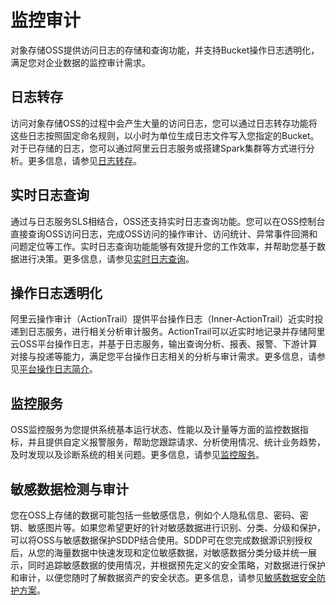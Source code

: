 # 监控审计

对象存储OSS提供访问日志的存储和查询功能，并支持Bucket操作日志透明化，满足您对企业数据的监控审计需求。

## 日志转存

访问对象存储OSS的过程中会产生大量的访问日志，您可以通过日志转存功能将这些日志按照固定命名规则，以小时为单位生成日志文件写入您指定的Bucket。对于已存储的日志，您可以通过阿里云日志服务或搭建Spark集群等方式进行分析。更多信息，请参见[日志转存](/cn.zh-CN/开发指南/日志管理/日志转存.md)。

## 实时日志查询

通过与日志服务SLS相结合，OSS还支持实时日志查询功能。您可以在OSS控制台直接查询OSS访问日志，完成OSS访问的操作审计、访问统计、异常事件回溯和问题定位等工作。实时日志查询功能能够有效提升您的工作效率，并帮助您基于数据进行决策。更多信息，请参见[实时日志查询](/cn.zh-CN/开发指南/日志管理/实时日志查询.md)。

## 操作日志透明化

阿里云操作审计（ActionTrail）提供平台操作日志（Inner-ActionTrail）近实时投递到日志服务，进行相关分析审计服务。ActionTrail可以近实时地记录并存储阿里云OSS平台操作日志，并基于日志服务，输出查询分析、报表、报警、下游计算对接与投递等能力，满足您平台操作日志相关的分析与审计需求。更多信息，请参见[平台操作日志简介](/cn.zh-CN/数据采集/云产品日志采集/平台操作日志/使用前须知.md)。

## 监控服务

OSS监控服务为您提供系统基本运行状态、性能以及计量等方面的监控数据指标，并且提供自定义报警服务，帮助您跟踪请求、分析使用情况、统计业务趋势，及时发现以及诊断系统的相关问题。更多信息，请参见[监控服务](/cn.zh-CN/开发指南/监控服务/监控服务概览.md)。

## 敏感数据检测与审计

您在OSS上存储的数据可能包括一些敏感信息，例如个人隐私信息、密码、密钥、敏感图片等。如果您希望更好的针对敏感数据进行识别、分类、分级和保护，可以将OSS与敏感数据保护SDDP结合使用。SDDP可在您完成数据源识别授权后，从您的海量数据中快速发现和定位敏感数据，对敏感数据分类分级并统一展示，同时追踪敏感数据的使用情况，并根据预先定义的安全策略，对数据进行保护和审计，以便您随时了解数据资产的安全状态。更多信息，请参见[敏感数据安全防护方案](/cn.zh-CN/最佳实践/敏感数据安全防护方案.md)。

